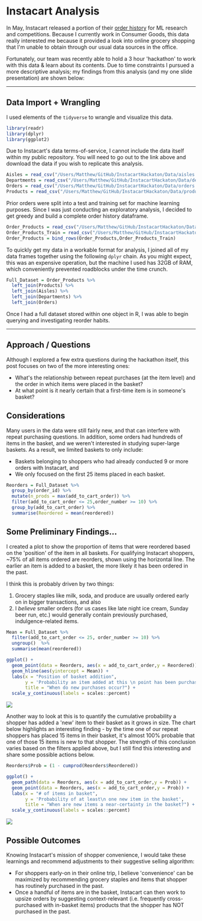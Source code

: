 # Instacart Analysis
In May, Instacart released a portion of their [order history](https://www.instacart.com/datasets/grocery-shopping-2017) for ML research and competitions.  Because I currently work in Consumer Goods, this data really interested me because it provided a look into online grocery shopping that I'm unable to obtain through our usual data sources in the office.

Fortunately, our team was recently able to hold a 3 hour 'hackathon' to work with this data &amp; learn about its contents.   Due to time constraints I pursued a more descriptive analysis; my findings from this analysis (and my one slide presentation) are shown below:

---
## Data Import + Wrangling

I used elements of the `tidyverse` to wrangle and visualize this data.

``` r
library(readr)
library(dplyr)
library(ggplot2)
```

Due to Instacart's data terms-of-service, I cannot include the data itself within my public repository. You will need to go out to the link above and download the data if you wish to replicate this analysis.

``` r
Aisles = read_csv("/Users/Matthew/GitHub/InstacartHackaton/Data/aisles.csv",progress = F)
Departments = read_csv("/Users/Matthew/GitHub/InstacartHackaton/Data/departments.csv",progress = F)
Orders = read_csv("/Users/Matthew/GitHub/InstacartHackaton/Data/orders.csv",progress = F)
Products = read_csv("/Users/Matthew/GitHub/InstacartHackaton/Data/products.csv",progress = F)
```

Prior orders were split into a test and training set for machine learning purposes. Since I was just conducting an exploratory analysis, I decided to get greedy and build a complete order history dataframe.

``` r
Order_Products = read_csv("/Users/Matthew/GitHub/InstacartHackaton/Data/order_products__prior.csv",progress = F)
Order_Products_Train = read_csv("/Users/Matthew/GitHub/InstacartHackaton/Data/order_products__train.csv",progress = F)
Order_Products = bind_rows(Order_Products,Order_Products_Train)
```

To quickly get my data in a workable format for analysis, I joined all of my data frames together using the following `dplyr` chain.  As you might expect, this was an expensive operation, but the machine I used has 32GB of RAM, which conveniently prevented roadblocks under the time crunch.

``` r
Full_Dataset = Order_Products %>% 
  left_join(Products) %>% 
  left_join(Aisles) %>% 
  left_join(Departments) %>% 
  left_join(Orders)
```

Once I had a full dataset stored within one object in R, I was able to begin querying and investigating reorder habits.

---
## Approach / Questions

Although I explored a few extra questions during the hackathon itself, this post focuses on two of the more interesting ones:

-   What's the relationship between repeat purchases (at the item level) and the order in which items were placed in the basket?
-   At what point is it nearly certain that a first-time item is in someone's basket?

## Considerations

Many users in the data were still fairly new, and that can interfere with repeat purchasing questions. In addition, some orders had hundreds of items in the basket, and we weren't interested in studying super-large baskets. As a result, we limited baskets to only include:

-   Baskets belonging to shoppers who had already conducted 9 or more orders with Instacart, and
-   We only focused on the first 25 items placed in each basket.

``` r
Reorders = Full_Dataset %>% 
  group_by(order_id) %>% 
  mutate(n_prods = max(add_to_cart_order)) %>% 
  filter(add_to_cart_order <= 25,order_number >= 10) %>% 
  group_by(add_to_cart_order) %>% 
  summarise(Reordered = mean(reordered)) 
```
## Some Preliminary Findings...

I created a plot to show the proportion of items that were reordered based on the 'position' of the item in all baskets. For qualifying Instacart shoppers, ~75% of all items ordered are reorders, shown using the horizontal line. The earlier an item is added to a basket, the more likely it has been ordered in the past.

I think this is probably driven by two things:

1.  Grocery staples like milk, soda, and produce are usually ordered early on in bigger transactions, and also
2.  I *believe* smaller orders (for us cases like late night ice cream, Sunday beer run, etc.) would generally contain previously purchased, indulgence-related items.

``` r
Mean = Full_Dataset %>% 
  filter(add_to_cart_order <= 25, order_number >= 10) %>% 
  ungroup()  %>% 
  summarise(mean(reordered))

ggplot() + 
  geom_point(data = Reorders, aes(x = add_to_cart_order,y = Reordered)) + 
  geom_hline(aes(yintercept = Mean)) + 
  labs(x = "Position of basket addition",
       y = 'Probability an item added at this \n point has been purchased before',
       title = "When do new purchases occur?") +
  scale_y_continuous(labels = scales::percent)
```

<img src="https://matthewbrower.github.io/img/Hackathon_Analysis_files/figure-markdown_github/unnamed-chunk-2-1.png">

Another way to look at this is to quantify the cumulative probability a shopper has added a 'new' item to their basket as it grows in size. The chart below highlights an interesting finding - by the time one of our repeat shoppers has placed 15 items in their basket, it's almost 100% probable that one of those 15 items is new to that shopper.  The strength of this conclusion varies based on the filters applied above, but I still find this interesting and share some possible actions below.

``` r
Reorders$Prob = (1 - cumprod(Reorders$Reordered))

ggplot() + 
  geom_path(data = Reorders, aes(x = add_to_cart_order,y = Prob)) +  
  geom_point(data = Reorders, aes(x = add_to_cart_order,y = Prob)) +
  labs(x = "# of items in basket",
       y = 'Probability of at least\n one new item in the basket',
       title = "When are new items a near-certainty in the basket?") +
  scale_y_continuous(labels = scales::percent)
```
<img src="https://matthewbrower.github.io/img/Hackathon_Analysis_files/figure-markdown_github/unnamed-chunk-3-1.png">

## Possible Outcomes
Knowing Instacart's mission of shopper convenience, I would take these learnings and recommend adjustments to their suggestive selling algorithm:

-   For shoppers early-on in their online trip, I believe 'convenience' can be maximized by recommending grocery staples and items that shopper has routinely purchased in the past.
-   Once a handful of items are in the basket, Instacart can then work to upsize orders by suggesting context-relevant (i.e. frequently cross-purchased with in-basket items) products that the shopper has NOT purchased in the past.
